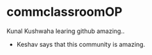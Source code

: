 # commclassroomOP

Kunal Kushwaha learing github amazing..
- Keshav says that this community is amazing.
